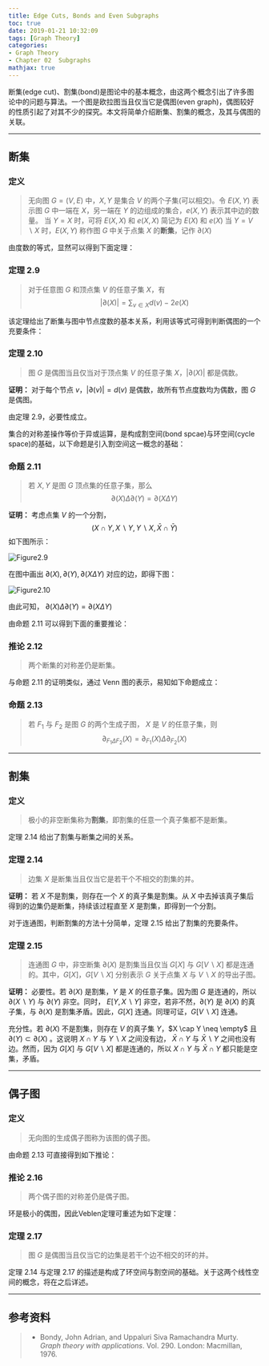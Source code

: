 ```yaml
---
title: Edge Cuts, Bonds and Even Subgraphs
toc: true
date: 2019-01-21 10:32:09
tags: [Graph Theory]
categories: 
- Graph Theory
- Chapter 02  Subgraphs
mathjax: true
---
```


断集(edge cut)、割集(bond)是图论中的基本概念，由这两个概念引出了许多图论中的问题与算法。一个图是欧拉图当且仅当它是偶图(even graph)，偶图较好的性质引起了对其不少的探究。本文将简单介绍断集、割集的概念，及其与偶图的关联。

------

## 断集


### 定义

> 无向图 $G=(V,E)$ 中，$X,Y$ 是集合 $V$ 的两个子集(可以相交)。令 $E(X,Y)$ 表示图 $G$ 中一端在 $X$，另一端在 $Y$ 的边组成的集合，$e(X,Y)$ 表示其中边的数量。
> 当 $Y = X$ 时，可将 $E(X,X)$ 和 $e(X,X)$ 简记为 $E(X)$ 和 $e(X)$
> 当 $Y = V\backslash X$ 时，$E(X,Y)$ 称作图 $G$ 中关于点集 $X$ 的**断集**，记作 $\partial(X)$ 

由度数的等式，显然可以得到下面定理：

### 定理 2.9

> 对于任意图 $G$ 和顶点集 $V$ 的任意子集 $X$，有
> $$
> |\partial(X)| = \sum_{v \in X} d(v) - 2e(X)
> $$
>

该定理给出了断集与图中节点度数的基本关系，利用该等式可得到判断偶图的一个充要条件：

### 定理 2.10

> 图 $G$ 是偶图当且仅当对于顶点集 $V$ 的任意子集 $X$，$|\partial(X)|$ 都是偶数。

**证明：** 对于每个节点 $v$，$|\partial({v})| = d(v)$ 是偶数，故所有节点度数均为偶数，图 $G$ 是偶图。

由定理 2.9，必要性成立。


集合的对称差操作等价于异或运算，是构成割空间(bond spcae)与环空间(cycle space)的基础，以下命题是引入割空间这一概念的基础：

### 命题 2.11

> 若 $X,Y$ 是图 $G$ 顶点集的任意子集，那么
> $$
> \partial(X) \Delta \partial(Y) = \partial(X \Delta Y)
> $$
>

**证明：** 考虑点集 $V$ 的一个分割，
$$
(X \cap Y, X \backslash Y, Y\backslash X, \bar{X} \cap \bar{Y})
$$
如下图所示：

![Figure2.9](\images\Figure2.9.png)

在图中画出 $\partial(X), \partial(Y), \partial(X \Delta Y)$ 对应的边，即得下图：

![Figure2.10](\images\Figure2.10.png)

由此可知， $\partial(X)\Delta  \partial(Y) = \partial(X \Delta Y)$


由命题 2.11 可以得到下面的重要推论：

### 推论 2.12

> 两个断集的对称差仍是断集。


与命题 2.11 的证明类似，通过 Venn 图的表示，易知如下命题成立：

### 命题 2.13

> 若 $F_1$ 与 $F_2$ 是图 $G$ 的两个生成子图， $X$ 是 $V$ 的任意子集，则
> $$
> \partial_{F_1 \Delta F_2}(X) = \partial_{F_1}(X) \Delta \partial_{F_2}(X)
> $$
>

------

## 割集


### 定义

> 极小的非空断集称为**割集**，即割集的任意一个真子集都不是断集。


定理 2.14 给出了割集与断集之间的关系。


### 定理 2.14

> 边集 $X$ 是断集当且仅当它是若干个不相交的割集的并。

**证明：** 若 $X$ 不是割集，则存在一个 $X$ 的真子集是割集。从 $X$ 中去掉该真子集后得到的边集仍是断集，持续该过程直至 $X$ 是割集，即得到一个分割。


对于连通图，判断割集的方法十分简单，定理 2.15 给出了割集的充要条件。


### 定理 2.15

> 连通图 $G$ 中，非空断集 $\partial(X)$ 是割集当且仅当 $G[X]$ 与 $G[V \backslash X]$ 都是连通的。其中，$G[X]$，$G[V \backslash X]$ 分别表示 $G$ 关于点集 $X$ 与 $V \backslash X$ 的导出子图。

**证明：** 必要性。若 $\partial(X)$ 是割集，$Y$ 是 $X$ 的任意子集。因为图 $G$ 是连通的，所以 $\partial(X\backslash Y)$ 与 $\partial(Y)$ 非空。同时， $E[Y, X\backslash Y]$ 非空，若非不然，$\partial(Y)$ 是 $\partial(X)$ 的真子集，与 $\partial(X)$ 是割集矛盾。因此，$G[X]$ 连通。同理可证，$G[V\backslash X]$ 连通。

充分性。若 $\partial(X)$ 不是割集，则存在 $V$ 的真子集 $Y$，$X \cap Y \neq \empty$ 且 $\partial(Y) \subset \partial(X)$ 。这说明 $X \cap Y$ 与 $Y \backslash X$ 之间没有边， $\bar{X} \cap Y$ 与 $\bar{X} \backslash Y$ 之间也没有边。然而，因为 $G[X]$ 与 $G[V \backslash X]$ 都是连通的，所以 $X \cap Y$ 与 $\bar{X} \cap Y$ 都只能是空集，矛盾。

------

## 偶子图


### 定义

> 无向图的生成偶子图称为该图的偶子图。


由命题 2.13 可直接得到如下推论：

### 推论 2.16

> 两个偶子图的对称差仍是偶子图。


环是极小的偶图，因此Veblen定理可重述为如下定理：


### 定理 2.17

> 图 $G$ 是偶图当且仅当它的边集是若干个边不相交的环的并。


定理 2.14 与定理 2.17 的描述是构成了环空间与割空间的基础。关于这两个线性空间的概念，将在之后详述。

------

## 参考资料
> - Bondy, John Adrian, and Uppaluri Siva Ramachandra Murty. *Graph theory with applications*. Vol. 290. London: Macmillan, 1976.

